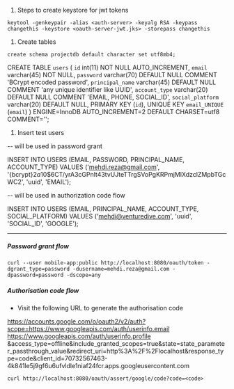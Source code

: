 1. Steps to create keystore for jwt tokens

`keytool -genkeypair -alias <auth-server> -keyalg RSA -keypass changethis -keystore <oauth-server-jwt.jks> -storepass changethis`

1. Create tables

`create schema projectdb default character set utf8mb4;`

CREATE TABLE `users` (
  `id` int(11) NOT NULL AUTO_INCREMENT,
  `email` varchar(45) NOT NULL,
  `password` varchar(70) DEFAULT NULL COMMENT 'BCrypt encoded password',
  `principal_name` varchar(45) DEFAULT NULL COMMENT 'any unique identifier like UUID',
  `account_type` varchar(20) DEFAULT NULL COMMENT 'EMAIL, PHONE, SOCIAL_ID',
  `social_platform` varchar(20) DEFAULT NULL,
  PRIMARY KEY (`id`),
  UNIQUE KEY `email_UNIQUE` (`email`)
) ENGINE=InnoDB AUTO_INCREMENT=2 DEFAULT CHARSET=utf8 COMMENT='';


1. Insert test users

-- will be used in password grant

INSERT INTO USERS (EMAIL, PASSWORD, PRINCIPAL_NAME, ACCOUNT_TYPE)
VALUES ('mehdi.reza@gmail.com', '{bcrypt}$2a$10$6CT/yrA3cGPnlt43tvUJteTTrgSVoPgKRPmjMlXdzclZMpbTGcWC2', 'uuid', 'EMAIL');

-- will be used in authorization code flow

INSERT INTO USERS (EMAIL, PRINCIPAL_NAME, ACCOUNT_TYPE, SOCIAL_PLATFORM)
VALUES ('mehdi@venturedive.com', 'uuid', 'SOCIAL_ID', 'GOOGLE');

-----

##### Password grant flow

`curl --user mobile-app:public http://localhost:8080/oauth/token -dgrant_type=password -dusername=mehdi.reza@gmail.com -dpassword=password -dscope=any`

##### Authorisation code flow

* Visit the following URL to generate the authorisation code

https://accounts.google.com/o/oauth2/v2/auth?scope=https://www.googleapis.com/auth/userinfo.email https://www.googleapis.com/auth/userinfo.profile
&access_type=offline&include_granted_scopes=true&state=state_parameter_passthrough_value&redirect_uri=http%3A%2F%2Flocalhost&response_type=code&client_id=70732567463-4k841le5j9gf6u6ufvldle1niaf24fcr.apps.googleusercontent.com

`curl http://localhost:8080/oauth/assert/google/code?code=<code>`